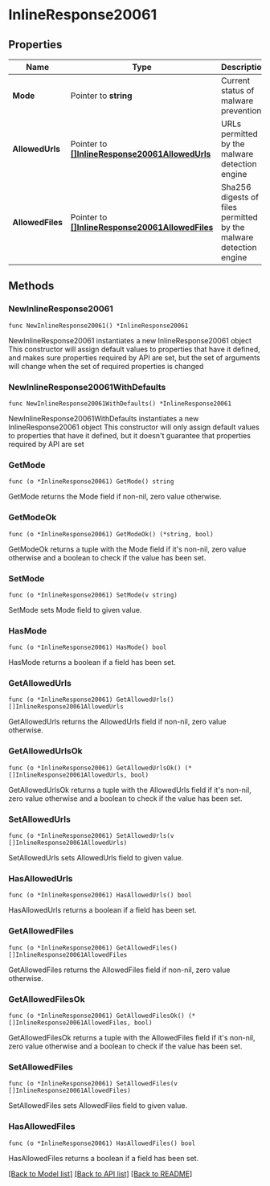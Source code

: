 # InlineResponse20061

## Properties

Name | Type | Description | Notes
------------ | ------------- | ------------- | -------------
**Mode** | Pointer to **string** | Current status of malware prevention | [optional] 
**AllowedUrls** | Pointer to [**[]InlineResponse20061AllowedUrls**](InlineResponse20061AllowedUrls.md) | URLs permitted by the malware detection engine | [optional] 
**AllowedFiles** | Pointer to [**[]InlineResponse20061AllowedFiles**](InlineResponse20061AllowedFiles.md) | Sha256 digests of files permitted by the malware detection engine | [optional] 

## Methods

### NewInlineResponse20061

`func NewInlineResponse20061() *InlineResponse20061`

NewInlineResponse20061 instantiates a new InlineResponse20061 object
This constructor will assign default values to properties that have it defined,
and makes sure properties required by API are set, but the set of arguments
will change when the set of required properties is changed

### NewInlineResponse20061WithDefaults

`func NewInlineResponse20061WithDefaults() *InlineResponse20061`

NewInlineResponse20061WithDefaults instantiates a new InlineResponse20061 object
This constructor will only assign default values to properties that have it defined,
but it doesn't guarantee that properties required by API are set

### GetMode

`func (o *InlineResponse20061) GetMode() string`

GetMode returns the Mode field if non-nil, zero value otherwise.

### GetModeOk

`func (o *InlineResponse20061) GetModeOk() (*string, bool)`

GetModeOk returns a tuple with the Mode field if it's non-nil, zero value otherwise
and a boolean to check if the value has been set.

### SetMode

`func (o *InlineResponse20061) SetMode(v string)`

SetMode sets Mode field to given value.

### HasMode

`func (o *InlineResponse20061) HasMode() bool`

HasMode returns a boolean if a field has been set.

### GetAllowedUrls

`func (o *InlineResponse20061) GetAllowedUrls() []InlineResponse20061AllowedUrls`

GetAllowedUrls returns the AllowedUrls field if non-nil, zero value otherwise.

### GetAllowedUrlsOk

`func (o *InlineResponse20061) GetAllowedUrlsOk() (*[]InlineResponse20061AllowedUrls, bool)`

GetAllowedUrlsOk returns a tuple with the AllowedUrls field if it's non-nil, zero value otherwise
and a boolean to check if the value has been set.

### SetAllowedUrls

`func (o *InlineResponse20061) SetAllowedUrls(v []InlineResponse20061AllowedUrls)`

SetAllowedUrls sets AllowedUrls field to given value.

### HasAllowedUrls

`func (o *InlineResponse20061) HasAllowedUrls() bool`

HasAllowedUrls returns a boolean if a field has been set.

### GetAllowedFiles

`func (o *InlineResponse20061) GetAllowedFiles() []InlineResponse20061AllowedFiles`

GetAllowedFiles returns the AllowedFiles field if non-nil, zero value otherwise.

### GetAllowedFilesOk

`func (o *InlineResponse20061) GetAllowedFilesOk() (*[]InlineResponse20061AllowedFiles, bool)`

GetAllowedFilesOk returns a tuple with the AllowedFiles field if it's non-nil, zero value otherwise
and a boolean to check if the value has been set.

### SetAllowedFiles

`func (o *InlineResponse20061) SetAllowedFiles(v []InlineResponse20061AllowedFiles)`

SetAllowedFiles sets AllowedFiles field to given value.

### HasAllowedFiles

`func (o *InlineResponse20061) HasAllowedFiles() bool`

HasAllowedFiles returns a boolean if a field has been set.


[[Back to Model list]](../README.md#documentation-for-models) [[Back to API list]](../README.md#documentation-for-api-endpoints) [[Back to README]](../README.md)


